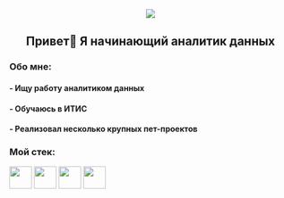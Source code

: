 <div align="center">
  <img src="https://i.gifer.com/4qo9.gif" align="center"/>
</div>

<h2 align="center">Привет👋 Я начинающий аналитик данных</h2>

<h3 align="left">Обо мне:</h3>
<h4 align="left">- Ищу работу аналитиком данных</h4>
<h4 align="left">- Обучаюсь в ИТИС</h4>
<h4 align="left">- Реализовал несколько крупных пет-проектов</h4>

<h3 align="left">Мой стек:</h3>

<div>
  <img src="https://upload.wikimedia.org/wikipedia/commons/thumb/c/c3/Python-logo-notext.svg/1200px-Python-logo-notext.svg.png" height="40" weight="40">
  <img src="https://gimgs2.nohat.cc/thumb/f/640/sql-logo-illustration-microsoft-azure-sql-database-microsoft-sql-server-database-blue-text-logo-png--compngwingzoupl.jpg" height="40" weight="40">
  <img src="https://skillicons.dev/icons?i=mysql" height="40">
  <img src="https://skillicons.dev/icons?i=sklearn" height="40">
</div>
